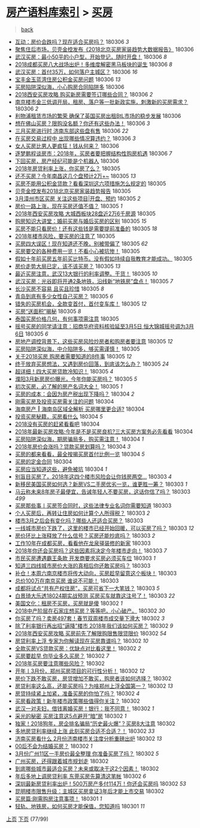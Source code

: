 [房产语料库索引](../../README.md)  > [买房](买房.md)
====
> [back](../README.md)

- [互动：房价会跌吗？现在适合买房吗？](http://jkwz.applinzi.com/ittc/7077339486436721671.html#%E4%BA%92%E5%8A%A8%EF%BC%9A%E6%88%BF%E4%BB%B7%E4%BC%9A%E8%B7%8C%E5%90%97%EF%BC%9F%E7%8E%B0%E5%9C%A8%E9%80%82%E5%90%88%E4%B9%B0%E6%88%BF%E5%90%97%EF%BC%9F) 180306 *3* 
- [聚焦住后市场，贝壳金控发布《2018北京买房家装趋势大数据报告》](http://jkwz.applinzi.com/ittc/7077337062489719818.html#%E8%81%9A%E7%84%A6%E4%BD%8F%E5%90%8E%E5%B8%82%E5%9C%BA%EF%BC%8C%E8%B4%9D%E5%A3%B3%E9%87%91%E6%8E%A7%E5%8F%91%E5%B8%83%E3%80%8A2018%E5%8C%97%E4%BA%AC%E4%B9%B0%E6%88%BF%E5%AE%B6%E8%A3%85%E8%B6%8B%E5%8A%BF%E5%A4%A7%E6%95%B0%E6%8D%AE%E6%8A%A5%E5%91%8A%E3%80%8B) 180306  
- [武汉买房：最小50平的小户型，开始登记，随时开盘！](http://jkwz.applinzi.com/ittc/7077317924274832391.html#%E6%AD%A6%E6%B1%89%E4%B9%B0%E6%88%BF%EF%BC%9A%E6%9C%80%E5%B0%8F50%E5%B9%B3%E7%9A%84%E5%B0%8F%E6%88%B7%E5%9E%8B%EF%BC%8C%E5%BC%80%E5%A7%8B%E7%99%BB%E8%AE%B0%EF%BC%8C%E9%9A%8F%E6%97%B6%E5%BC%80%E7%9B%98%EF%BC%81) 180306 *8* 
- [2018成都买房八大战场出炉！多维度解密黑马板块的诞生](http://jkwz.applinzi.com/ittc/7077309952106693642.html#2018%E6%88%90%E9%83%BD%E4%B9%B0%E6%88%BF%E5%85%AB%E5%A4%A7%E6%88%98%E5%9C%BA%E5%87%BA%E7%82%89%EF%BC%81%E5%A4%9A%E7%BB%B4%E5%BA%A6%E8%A7%A3%E5%AF%86%E9%BB%91%E9%A9%AC%E6%9D%BF%E5%9D%97%E7%9A%84%E8%AF%9E%E7%94%9F) 180306 *8* 
- [武汉买房：首付35万，如何落户主城区？](http://jkwz.applinzi.com/ittc/7077308957368779782.html#%E6%AD%A6%E6%B1%89%E4%B9%B0%E6%88%BF%EF%BC%9A%E9%A6%96%E4%BB%9835%E4%B8%87%EF%BC%8C%E5%A6%82%E4%BD%95%E8%90%BD%E6%88%B7%E4%B8%BB%E5%9F%8E%E5%8C%BA%EF%BC%9F) 180306 *16* 
- [宝丰金玉蓝湾住房公积金买房问题](http://jkwz.applinzi.com/ittc/7077307987675055111.html#%E5%AE%9D%E4%B8%B0%E9%87%91%E7%8E%89%E8%93%9D%E6%B9%BE%E4%BD%8F%E6%88%BF%E5%85%AC%E7%A7%AF%E9%87%91%E4%B9%B0%E6%88%BF%E9%97%AE%E9%A2%98) 180306 *13* 
- [买房陷阱深似海，小心购房合同陷阱多](http://jkwz.applinzi.com/ittc/7077303698416206864.html#%E4%B9%B0%E6%88%BF%E9%99%B7%E9%98%B1%E6%B7%B1%E4%BC%BC%E6%B5%B7%EF%BC%8C%E5%B0%8F%E5%BF%83%E8%B4%AD%E6%88%BF%E5%90%88%E5%90%8C%E9%99%B7%E9%98%B1%E5%A4%9A) 180306  
- [2018西安买房攻略 购买新房需要签订哪些合同？](http://jkwz.applinzi.com/ittc/7077298386590237707.html#2018%E8%A5%BF%E5%AE%89%E4%B9%B0%E6%88%BF%E6%94%BB%E7%95%A5+%E8%B4%AD%E4%B9%B0%E6%96%B0%E6%88%BF%E9%9C%80%E8%A6%81%E7%AD%BE%E8%AE%A2%E5%93%AA%E4%BA%9B%E5%90%88%E5%90%8C%EF%BC%9F) 180306 *2* 
- [南京楼市金三低调开局，租房、落户等一批新政实施，刺激新的买房需求？](http://jkwz.applinzi.com/ittc/7077297066722460678.html#%E5%8D%97%E4%BA%AC%E6%A5%BC%E5%B8%82%E9%87%91%E4%B8%89%E4%BD%8E%E8%B0%83%E5%BC%80%E5%B1%80%EF%BC%8C%E7%A7%9F%E6%88%BF%E3%80%81%E8%90%BD%E6%88%B7%E7%AD%89%E4%B8%80%E6%89%B9%E6%96%B0%E6%94%BF%E5%AE%9E%E6%96%BD%EF%BC%8C%E5%88%BA%E6%BF%80%E6%96%B0%E7%9A%84%E4%B9%B0%E6%88%BF%E9%9C%80%E6%B1%82%EF%BC%9F) 180306 *2* 
- [利物浦租赁市场的繁荣 确保了英国买房出租BtL市场的稳步发展](http://jkwz.applinzi.com/ittc/7077018433705477136.html#%E5%88%A9%E7%89%A9%E6%B5%A6%E7%A7%9F%E8%B5%81%E5%B8%82%E5%9C%BA%E7%9A%84%E7%B9%81%E8%8D%A3+%E7%A1%AE%E4%BF%9D%E4%BA%86%E8%8B%B1%E5%9B%BD%E4%B9%B0%E6%88%BF%E5%87%BA%E7%A7%9FBtL%E5%B8%82%E5%9C%BA%E7%9A%84%E7%A8%B3%E6%AD%A5%E5%8F%91%E5%B1%95) 180306  
- [想在佛山买房？限购没名额？你还有这些办法！](http://jkwz.applinzi.com/ittc/7077292675042903056.html#%E6%83%B3%E5%9C%A8%E4%BD%9B%E5%B1%B1%E4%B9%B0%E6%88%BF%EF%BC%9F%E9%99%90%E8%B4%AD%E6%B2%A1%E5%90%8D%E9%A2%9D%EF%BC%9F%E4%BD%A0%E8%BF%98%E6%9C%89%E8%BF%99%E4%BA%9B%E5%8A%9E%E6%B3%95%EF%BC%81) 180306 *3* 
- [三月买房进行时 济南东部这些盘有售](http://jkwz.applinzi.com/ittc/7077291738085721099.html#%E4%B8%89%E6%9C%88%E4%B9%B0%E6%88%BF%E8%BF%9B%E8%A1%8C%E6%97%B6+%E6%B5%8E%E5%8D%97%E4%B8%9C%E9%83%A8%E8%BF%99%E4%BA%9B%E7%9B%98%E6%9C%89%E5%94%AE) 180306 *22* 
- [在买房交易过程中 出现哪些情况算违约？](http://jkwz.applinzi.com/ittc/7077284855111222282.html#%E5%9C%A8%E4%B9%B0%E6%88%BF%E4%BA%A4%E6%98%93%E8%BF%87%E7%A8%8B%E4%B8%AD+%E5%87%BA%E7%8E%B0%E5%93%AA%E4%BA%9B%E6%83%85%E5%86%B5%E7%AE%97%E8%BF%9D%E7%BA%A6%EF%BC%9F) 180306 *3* 
- [女人买房比男人更疯狂！钱从何来？](http://jkwz.applinzi.com/ittc/7077085563540997136.html#%E5%A5%B3%E4%BA%BA%E4%B9%B0%E6%88%BF%E6%AF%94%E7%94%B7%E4%BA%BA%E6%9B%B4%E7%96%AF%E7%8B%82%EF%BC%81%E9%92%B1%E4%BB%8E%E4%BD%95%E6%9D%A5%EF%BC%9F) 180306  
- [逐梦鹏程谈房市：2018年，买房者要把握结构性购房机遇](http://jkwz.applinzi.com/ittc/7077117857001636875.html#%E9%80%90%E6%A2%A6%E9%B9%8F%E7%A8%8B%E8%B0%88%E6%88%BF%E5%B8%82%EF%BC%9A2018%E5%B9%B4%EF%BC%8C%E4%B9%B0%E6%88%BF%E8%80%85%E8%A6%81%E6%8A%8A%E6%8F%A1%E7%BB%93%E6%9E%84%E6%80%A7%E8%B4%AD%E6%88%BF%E6%9C%BA%E9%81%87) 180306 *7* 
- [下回买房，房产经纪可能是个机器人](http://jkwz.applinzi.com/ittc/7077115624184874001.html#%E4%B8%8B%E5%9B%9E%E4%B9%B0%E6%88%BF%EF%BC%8C%E6%88%BF%E4%BA%A7%E7%BB%8F%E7%BA%AA%E5%8F%AF%E8%83%BD%E6%98%AF%E4%B8%AA%E6%9C%BA%E5%99%A8%E4%BA%BA) 180306  
- [2018年房贷利率上涨，你买房了么？](http://jkwz.applinzi.com/ittc/7077126211920987142.html#2018%E5%B9%B4%E6%88%BF%E8%B4%B7%E5%88%A9%E7%8E%87%E4%B8%8A%E6%B6%A8%EF%BC%8C%E4%BD%A0%E4%B9%B0%E6%88%BF%E4%BA%86%E4%B9%88%EF%BC%9F) 180305  
- [还不买房？今年南昌这几个盘预计2万+~](http://jkwz.applinzi.com/ittc/7077097914596066314.html#%E8%BF%98%E4%B8%8D%E4%B9%B0%E6%88%BF%EF%BC%9F%E4%BB%8A%E5%B9%B4%E5%8D%97%E6%98%8C%E8%BF%99%E5%87%A0%E4%B8%AA%E7%9B%98%E9%A2%84%E8%AE%A12%E4%B8%87%2B%7E) 180305 *13* 
- [买房不能用公积金贷款？看看深圳这六项措施怎么规定的](http://jkwz.applinzi.com/ittc/7077095807142855687.html#%E4%B9%B0%E6%88%BF%E4%B8%8D%E8%83%BD%E7%94%A8%E5%85%AC%E7%A7%AF%E9%87%91%E8%B4%B7%E6%AC%BE%EF%BC%9F%E7%9C%8B%E7%9C%8B%E6%B7%B1%E5%9C%B3%E8%BF%99%E5%85%AD%E9%A1%B9%E6%8E%AA%E6%96%BD%E6%80%8E%E4%B9%88%E8%A7%84%E5%AE%9A%E7%9A%84) 180305  
- [贝壳金控发布2018北京买房家装趋势报告](http://jkwz.applinzi.com/ittc/7077084030581605386.html#%E8%B4%9D%E5%A3%B3%E9%87%91%E6%8E%A7%E5%8F%91%E5%B8%832018%E5%8C%97%E4%BA%AC%E4%B9%B0%E6%88%BF%E5%AE%B6%E8%A3%85%E8%B6%8B%E5%8A%BF%E6%8A%A5%E5%91%8A) 180305  
- [3月漳州市区买房 关注这些项目|开盘、预约](http://jkwz.applinzi.com/ittc/7077063513862571025.html#3%E6%9C%88%E6%BC%B3%E5%B7%9E%E5%B8%82%E5%8C%BA%E4%B9%B0%E6%88%BF+%E5%85%B3%E6%B3%A8%E8%BF%99%E4%BA%9B%E9%A1%B9%E7%9B%AE%7C%E5%BC%80%E7%9B%98%E3%80%81%E9%A2%84%E7%BA%A6) 180305 *2* 
- [房价一路上涨，现在买房还值不值？](http://jkwz.applinzi.com/ittc/7077047505017897990.html#%E6%88%BF%E4%BB%B7%E4%B8%80%E8%B7%AF%E4%B8%8A%E6%B6%A8%EF%BC%8C%E7%8E%B0%E5%9C%A8%E4%B9%B0%E6%88%BF%E8%BF%98%E5%80%BC%E4%B8%8D%E5%80%BC%EF%BC%9F) 180305 *1* 
- [2018年西安买房攻略 大城西板块28盘近2万6千房源](http://jkwz.applinzi.com/ittc/7077046807316399114.html#2018%E5%B9%B4%E8%A5%BF%E5%AE%89%E4%B9%B0%E6%88%BF%E6%94%BB%E7%95%A5+%E5%A4%A7%E5%9F%8E%E8%A5%BF%E6%9D%BF%E5%9D%9728%E7%9B%98%E8%BF%912%E4%B8%876%E5%8D%83%E6%88%BF%E6%BA%90) 180305  
- [购房知识大讲堂：婚前买房与婚后买房的区别](http://jkwz.applinzi.com/ittc/7077037378672002055.html#%E8%B4%AD%E6%88%BF%E7%9F%A5%E8%AF%86%E5%A4%A7%E8%AE%B2%E5%A0%82%EF%BC%9A%E5%A9%9A%E5%89%8D%E4%B9%B0%E6%88%BF%E4%B8%8E%E5%A9%9A%E5%90%8E%E4%B9%B0%E6%88%BF%E7%9A%84%E5%8C%BA%E5%88%AB) 180305 *15* 
- [买房不能只看房价！还有这些钱是需要提前准备的](http://jkwz.applinzi.com/ittc/7077035705224397840.html#%E4%B9%B0%E6%88%BF%E4%B8%8D%E8%83%BD%E5%8F%AA%E7%9C%8B%E6%88%BF%E4%BB%B7%EF%BC%81%E8%BF%98%E6%9C%89%E8%BF%99%E4%BA%9B%E9%92%B1%E6%98%AF%E9%9C%80%E8%A6%81%E6%8F%90%E5%89%8D%E5%87%86%E5%A4%87%E7%9A%84) 180305 *18* 
- [2018年楼市风险，要买房的注意了](http://jkwz.applinzi.com/ittc/7075538275307881482.html#2018%E5%B9%B4%E6%A5%BC%E5%B8%82%E9%A3%8E%E9%99%A9%EF%BC%8C%E8%A6%81%E4%B9%B0%E6%88%BF%E7%9A%84%E6%B3%A8%E6%84%8F%E4%BA%86) 180305  
- [买房四大误区！现在知道还不晚，别被带偏了](http://jkwz.applinzi.com/ittc/7077031753799959569.html#%E4%B9%B0%E6%88%BF%E5%9B%9B%E5%A4%A7%E8%AF%AF%E5%8C%BA%EF%BC%81%E7%8E%B0%E5%9C%A8%E7%9F%A5%E9%81%93%E8%BF%98%E4%B8%8D%E6%99%9A%EF%BC%8C%E5%88%AB%E8%A2%AB%E5%B8%A6%E5%81%8F%E4%BA%86) 180305 *62* 
- [买房要交的各种费用一览！不看小心被坑惨！](http://jkwz.applinzi.com/ittc/7077031747030352913.html#%E4%B9%B0%E6%88%BF%E8%A6%81%E4%BA%A4%E7%9A%84%E5%90%84%E7%A7%8D%E8%B4%B9%E7%94%A8%E4%B8%80%E8%A7%88%EF%BC%81%E4%B8%8D%E7%9C%8B%E5%B0%8F%E5%BF%83%E8%A2%AB%E5%9D%91%E6%83%A8%EF%BC%81) 180305  
- [假如十年前买房五年前买比特币。没有假如持续自我教育才能成功。](http://jkwz.applinzi.com/ittc/7077027530400072720.html#%E5%81%87%E5%A6%82%E5%8D%81%E5%B9%B4%E5%89%8D%E4%B9%B0%E6%88%BF%E4%BA%94%E5%B9%B4%E5%89%8D%E4%B9%B0%E6%AF%94%E7%89%B9%E5%B8%81%E3%80%82%E6%B2%A1%E6%9C%89%E5%81%87%E5%A6%82%E6%8C%81%E7%BB%AD%E8%87%AA%E6%88%91%E6%95%99%E8%82%B2%E6%89%8D%E8%83%BD%E6%88%90%E5%8A%9F%E3%80%82) 180305  
- [房价走势大局已定，该不该买房？](http://jkwz.applinzi.com/ittc/7077020455452279819.html#%E6%88%BF%E4%BB%B7%E8%B5%B0%E5%8A%BF%E5%A4%A7%E5%B1%80%E5%B7%B2%E5%AE%9A%EF%BC%8C%E8%AF%A5%E4%B8%8D%E8%AF%A5%E4%B9%B0%E6%88%BF%EF%BC%9F) 180305 *13* 
- [最近买房注意，武汉13大银行的利率调整。干货！](http://jkwz.applinzi.com/ittc/7077019098251002897.html#%E6%9C%80%E8%BF%91%E4%B9%B0%E6%88%BF%E6%B3%A8%E6%84%8F%EF%BC%8C%E6%AD%A6%E6%B1%8913%E5%A4%A7%E9%93%B6%E8%A1%8C%E7%9A%84%E5%88%A9%E7%8E%87%E8%B0%83%E6%95%B4%E3%80%82%E5%B9%B2%E8%B4%A7%EF%BC%81) 180305 *10* 
- [武汉买房：光谷即将开通2条地铁，沿线新“地铁房”盘点！](http://jkwz.applinzi.com/ittc/7077013128506508304.html#%E6%AD%A6%E6%B1%89%E4%B9%B0%E6%88%BF%EF%BC%9A%E5%85%89%E8%B0%B7%E5%8D%B3%E5%B0%86%E5%BC%80%E9%80%9A2%E6%9D%A1%E5%9C%B0%E9%93%81%EF%BC%8C%E6%B2%BF%E7%BA%BF%E6%96%B0%E2%80%9C%E5%9C%B0%E9%93%81%E6%88%BF%E2%80%9D%E7%9B%98%E7%82%B9%EF%BC%81) 180305 *7* 
- [长沙买房不容易 且买且珍惜](http://jkwz.applinzi.com/ittc/7077010333359408135.html#%E9%95%BF%E6%B2%99%E4%B9%B0%E6%88%BF%E4%B8%8D%E5%AE%B9%E6%98%93+%E4%B8%94%E4%B9%B0%E4%B8%94%E7%8F%8D%E6%83%9C) 180305 *8* 
- [青岛到底有多少女性自己买房？](http://jkwz.applinzi.com/ittc/7077003617355957265.html#%E9%9D%92%E5%B2%9B%E5%88%B0%E5%BA%95%E6%9C%89%E5%A4%9A%E5%B0%91%E5%A5%B3%E6%80%A7%E8%87%AA%E5%B7%B1%E4%B9%B0%E6%88%BF%EF%BC%9F) 180305 *6* 
- [错失的买房机会，全款变首付，首付变车库！](http://jkwz.applinzi.com/ittc/7076774839711171595.html#%E9%94%99%E5%A4%B1%E7%9A%84%E4%B9%B0%E6%88%BF%E6%9C%BA%E4%BC%9A%EF%BC%8C%E5%85%A8%E6%AC%BE%E5%8F%98%E9%A6%96%E4%BB%98%EF%BC%8C%E9%A6%96%E4%BB%98%E5%8F%98%E8%BD%A6%E5%BA%93%EF%BC%81) 180305 *12* 
- [买房“送面积”揭秘](http://jkwz.applinzi.com/ittc/7076967173455348746.html#%E4%B9%B0%E6%88%BF%E2%80%9C%E9%80%81%E9%9D%A2%E7%A7%AF%E2%80%9D%E6%8F%AD%E7%A7%98) 180305 *8* 
- [泰国买房价格几何，有何事项需注意](http://jkwz.applinzi.com/ittc/7076958466684224529.html#%E6%B3%B0%E5%9B%BD%E4%B9%B0%E6%88%BF%E4%BB%B7%E6%A0%BC%E5%87%A0%E4%BD%95%EF%BC%8C%E6%9C%89%E4%BD%95%E4%BA%8B%E9%A1%B9%E9%9C%80%E6%B3%A8%E6%84%8F) 180305  
- [摇号买房的同学请注意：招商华府资料核验延至3月5日 恒大锦城摇号调为3月6日](http://jkwz.applinzi.com/ittc/7076954626555642886.html#%E6%91%87%E5%8F%B7%E4%B9%B0%E6%88%BF%E7%9A%84%E5%90%8C%E5%AD%A6%E8%AF%B7%E6%B3%A8%E6%84%8F%EF%BC%9A%E6%8B%9B%E5%95%86%E5%8D%8E%E5%BA%9C%E8%B5%84%E6%96%99%E6%A0%B8%E9%AA%8C%E5%BB%B6%E8%87%B33%E6%9C%885%E6%97%A5+%E6%81%92%E5%A4%A7%E9%94%A6%E5%9F%8E%E6%91%87%E5%8F%B7%E8%B0%83%E4%B8%BA3%E6%9C%886%E6%97%A5) 180305 *6* 
- [房地产调控背景下，这些买房风险炒房者和购房者要注意](http://jkwz.applinzi.com/ittc/7076921696965886987.html#%E6%88%BF%E5%9C%B0%E4%BA%A7%E8%B0%83%E6%8E%A7%E8%83%8C%E6%99%AF%E4%B8%8B%EF%BC%8C%E8%BF%99%E4%BA%9B%E4%B9%B0%E6%88%BF%E9%A3%8E%E9%99%A9%E7%82%92%E6%88%BF%E8%80%85%E5%92%8C%E8%B4%AD%E6%88%BF%E8%80%85%E8%A6%81%E6%B3%A8%E6%84%8F) 180305 *12* 
- [买房陷阱深似海，中介陷阱多，够买需谨慎！](http://jkwz.applinzi.com/ittc/7076942471202604038.html#%E4%B9%B0%E6%88%BF%E9%99%B7%E9%98%B1%E6%B7%B1%E4%BC%BC%E6%B5%B7%EF%BC%8C%E4%B8%AD%E4%BB%8B%E9%99%B7%E9%98%B1%E5%A4%9A%EF%BC%8C%E5%A4%9F%E4%B9%B0%E9%9C%80%E8%B0%A8%E6%85%8E%EF%BC%81) 180305  
- [关于2018买房 购房者需要知道的8件事](http://jkwz.applinzi.com/ittc/7076938968228955143.html#%E5%85%B3%E4%BA%8E2018%E4%B9%B0%E6%88%BF+%E8%B4%AD%E6%88%BF%E8%80%85%E9%9C%80%E8%A6%81%E7%9F%A5%E9%81%93%E7%9A%848%E4%BB%B6%E4%BA%8B) 180305 *12* 
- [终于放弃买房想法，又遇到房价回落，到底该怎么办？](http://jkwz.applinzi.com/ittc/7076938879615894535.html#%E7%BB%88%E4%BA%8E%E6%94%BE%E5%BC%83%E4%B9%B0%E6%88%BF%E6%83%B3%E6%B3%95%EF%BC%8C%E5%8F%88%E9%81%87%E5%88%B0%E6%88%BF%E4%BB%B7%E5%9B%9E%E8%90%BD%EF%BC%8C%E5%88%B0%E5%BA%95%E8%AF%A5%E6%80%8E%E4%B9%88%E5%8A%9E%EF%BC%9F) 180305 *24* 
- [超详细！四大买房贷款冷知识！](http://jkwz.applinzi.com/ittc/7076922262177711110.html#%E8%B6%85%E8%AF%A6%E7%BB%86%EF%BC%81%E5%9B%9B%E5%A4%A7%E4%B9%B0%E6%88%BF%E8%B4%B7%E6%AC%BE%E5%86%B7%E7%9F%A5%E8%AF%86%EF%BC%81) 180305 *4* 
- [濮阳3月新房房价曝光，今年你能买房吗？  ​](http://jkwz.applinzi.com/ittc/7076252628373996554.html#%E6%BF%AE%E9%98%B33%E6%9C%88%E6%96%B0%E6%88%BF%E6%88%BF%E4%BB%B7%E6%9B%9D%E5%85%89%EF%BC%8C%E4%BB%8A%E5%B9%B4%E4%BD%A0%E8%83%BD%E4%B9%B0%E6%88%BF%E5%90%97%EF%BC%9F++%E2%80%8B) 180305 *5* 
- [初次买房，必了解的房产名词大全！](http://jkwz.applinzi.com/ittc/7075119431330300939.html#%E5%88%9D%E6%AC%A1%E4%B9%B0%E6%88%BF%EF%BC%8C%E5%BF%85%E4%BA%86%E8%A7%A3%E7%9A%84%E6%88%BF%E4%BA%A7%E5%90%8D%E8%AF%8D%E5%A4%A7%E5%85%A8%EF%BC%81) 180305 *1* 
- [买房的成本：会因为房产税出现下降吗？](http://jkwz.applinzi.com/ittc/7076675190551741456.html#%E4%B9%B0%E6%88%BF%E7%9A%84%E6%88%90%E6%9C%AC%EF%BC%9A%E4%BC%9A%E5%9B%A0%E4%B8%BA%E6%88%BF%E4%BA%A7%E7%A8%8E%E5%87%BA%E7%8E%B0%E4%B8%8B%E9%99%8D%E5%90%97%EF%BC%9F) 180304 *2* 
- [刚需买房及投资买房需关注的问题](http://jkwz.applinzi.com/ittc/7076715764919043089.html#%E5%88%9A%E9%9C%80%E4%B9%B0%E6%88%BF%E5%8F%8A%E6%8A%95%E8%B5%84%E4%B9%B0%E6%88%BF%E9%9C%80%E5%85%B3%E6%B3%A8%E7%9A%84%E9%97%AE%E9%A2%98) 180304  
- [海南房产 ‖ 海南岛区域全解析 买房哪里更合适?](http://jkwz.applinzi.com/ittc/7076639273480881169.html#%E6%B5%B7%E5%8D%97%E6%88%BF%E4%BA%A7+%E2%80%96+%E6%B5%B7%E5%8D%97%E5%B2%9B%E5%8C%BA%E5%9F%9F%E5%85%A8%E8%A7%A3%E6%9E%90+%E4%B9%B0%E6%88%BF%E5%93%AA%E9%87%8C%E6%9B%B4%E5%90%88%E9%80%82%3F) 180304  
- [投资买房秘籍，买房看什么](http://jkwz.applinzi.com/ittc/7076628787297256459.html#%E6%8A%95%E8%B5%84%E4%B9%B0%E6%88%BF%E7%A7%98%E7%B1%8D%EF%BC%8C%E4%B9%B0%E6%88%BF%E7%9C%8B%E4%BB%80%E4%B9%88) 180304 *5* 
- [2018没有买房的赶紧看看吧](http://jkwz.applinzi.com/ittc/7076607624949007376.html#2018%E6%B2%A1%E6%9C%89%E4%B9%B0%E6%88%BF%E7%9A%84%E8%B5%B6%E7%B4%A7%E7%9C%8B%E7%9C%8B%E5%90%A7) 180304  
- [2018年最新买房攻略:今年是不是买房良机?三大买房方案务必先看看](http://jkwz.applinzi.com/ittc/7076537161505833990.html#2018%E5%B9%B4%E6%9C%80%E6%96%B0%E4%B9%B0%E6%88%BF%E6%94%BB%E7%95%A5%3A%E4%BB%8A%E5%B9%B4%E6%98%AF%E4%B8%8D%E6%98%AF%E4%B9%B0%E6%88%BF%E8%89%AF%E6%9C%BA%3F%E4%B8%89%E5%A4%A7%E4%B9%B0%E6%88%BF%E6%96%B9%E6%A1%88%E5%8A%A1%E5%BF%85%E5%85%88%E7%9C%8B%E7%9C%8B) 180304  
- [买房陷阱深似海，期房骗局多，购买需注意！](http://jkwz.applinzi.com/ittc/7076562168491541514.html#%E4%B9%B0%E6%88%BF%E9%99%B7%E9%98%B1%E6%B7%B1%E4%BC%BC%E6%B5%B7%EF%BC%8C%E6%9C%9F%E6%88%BF%E9%AA%97%E5%B1%80%E5%A4%9A%EF%BC%8C%E8%B4%AD%E4%B9%B0%E9%9C%80%E6%B3%A8%E6%84%8F%EF%BC%81) 180304 *1* 
- [2018年房价会涨吗？贷款买房划算吗？](http://jkwz.applinzi.com/ittc/7076368408855970827.html#2018%E5%B9%B4%E6%88%BF%E4%BB%B7%E4%BC%9A%E6%B6%A8%E5%90%97%EF%BC%9F%E8%B4%B7%E6%AC%BE%E4%B9%B0%E6%88%BF%E5%88%92%E7%AE%97%E5%90%97%EF%BC%9F) 180304 *3* 
- [买房的都来看看，最全按揭买房首付比例一览](http://jkwz.applinzi.com/ittc/7076524214431777802.html#%E4%B9%B0%E6%88%BF%E7%9A%84%E9%83%BD%E6%9D%A5%E7%9C%8B%E7%9C%8B%EF%BC%8C%E6%9C%80%E5%85%A8%E6%8C%89%E6%8F%AD%E4%B9%B0%E6%88%BF%E9%A6%96%E4%BB%98%E6%AF%94%E4%BE%8B%E4%B8%80%E8%A7%88) 180304 *5* 
- [买房的定金合同](http://jkwz.applinzi.com/ittc/7076370259567445002.html#%E4%B9%B0%E6%88%BF%E7%9A%84%E5%AE%9A%E9%87%91%E5%90%88%E5%90%8C) 180304  
- [买房应当知道这些，避免被坑](http://jkwz.applinzi.com/ittc/7075503979763336208.html#%E4%B9%B0%E6%88%BF%E5%BA%94%E5%BD%93%E7%9F%A5%E9%81%93%E8%BF%99%E4%BA%9B%EF%BC%8C%E9%81%BF%E5%85%8D%E8%A2%AB%E5%9D%91) 180304 *1* 
- [别盲目买房了，2018年这四个楼市风险会让你钱房两空…](http://jkwz.applinzi.com/ittc/7076368335174632465.html#%E5%88%AB%E7%9B%B2%E7%9B%AE%E4%B9%B0%E6%88%BF%E4%BA%86%EF%BC%8C2018%E5%B9%B4%E8%BF%99%E5%9B%9B%E4%B8%AA%E6%A5%BC%E5%B8%82%E9%A3%8E%E9%99%A9%E4%BC%9A%E8%AE%A9%E4%BD%A0%E9%92%B1%E6%88%BF%E4%B8%A4%E7%A9%BA%E2%80%A6) 180303 *4* 
- [新移民美国买房如何选？新房VS二手房优劣一览，谁更胜一筹？](http://jkwz.applinzi.com/ittc/7076359184365126667.html#%E6%96%B0%E7%A7%BB%E6%B0%91%E7%BE%8E%E5%9B%BD%E4%B9%B0%E6%88%BF%E5%A6%82%E4%BD%95%E9%80%89%EF%BC%9F%E6%96%B0%E6%88%BFVS%E4%BA%8C%E6%89%8B%E6%88%BF%E4%BC%98%E5%8A%A3%E4%B8%80%E8%A7%88%EF%BC%8C%E8%B0%81%E6%9B%B4%E8%83%9C%E4%B8%80%E7%AD%B9%EF%BC%9F) 180303 *1* 
- [马云称未来8年房子最便宜，告诫年轻人不要买房，这话你信了吗？](http://jkwz.applinzi.com/ittc/7076312868087923722.html#%E9%A9%AC%E4%BA%91%E7%A7%B0%E6%9C%AA%E6%9D%A58%E5%B9%B4%E6%88%BF%E5%AD%90%E6%9C%80%E4%BE%BF%E5%AE%9C%EF%BC%8C%E5%91%8A%E8%AF%AB%E5%B9%B4%E8%BD%BB%E4%BA%BA%E4%B8%8D%E8%A6%81%E4%B9%B0%E6%88%BF%EF%BC%8C%E8%BF%99%E8%AF%9D%E4%BD%A0%E4%BF%A1%E4%BA%86%E5%90%97%EF%BC%9F) 180303 *499* 
- [买房那些事丨买房签合同时，这些法律专业名词你需要知道](http://jkwz.applinzi.com/ittc/7076260709241717770.html#%E4%B9%B0%E6%88%BF%E9%82%A3%E4%BA%9B%E4%BA%8B%E4%B8%A8%E4%B9%B0%E6%88%BF%E7%AD%BE%E5%90%88%E5%90%8C%E6%97%B6%EF%BC%8C%E8%BF%99%E4%BA%9B%E6%B3%95%E5%BE%8B%E4%B8%93%E4%B8%9A%E5%90%8D%E8%AF%8D%E4%BD%A0%E9%9C%80%E8%A6%81%E7%9F%A5%E9%81%93) 180303  
- [个人买房后，再转让住房如何计算个人所得税？](http://jkwz.applinzi.com/ittc/7076236183976018960.html#%E4%B8%AA%E4%BA%BA%E4%B9%B0%E6%88%BF%E5%90%8E%EF%BC%8C%E5%86%8D%E8%BD%AC%E8%AE%A9%E4%BD%8F%E6%88%BF%E5%A6%82%E4%BD%95%E8%AE%A1%E7%AE%97%E4%B8%AA%E4%BA%BA%E6%89%80%E5%BE%97%E7%A8%8E%EF%BC%9F) 180303 *2* 
- [楼市3月之后会有变化吗？哪些人还适合买房？](http://jkwz.applinzi.com/ittc/7075902809717605382.html#%E6%A5%BC%E5%B8%823%E6%9C%88%E4%B9%8B%E5%90%8E%E4%BC%9A%E6%9C%89%E5%8F%98%E5%8C%96%E5%90%97%EF%BC%9F%E5%93%AA%E4%BA%9B%E4%BA%BA%E8%BF%98%E9%80%82%E5%90%88%E4%B9%B0%E6%88%BF%EF%BC%9F) 180303  
- [一线城市房价下跌了，这里的楼市已经开始回暖，可以买房了吗？](http://jkwz.applinzi.com/ittc/7076207586187936774.html#%E4%B8%80%E7%BA%BF%E5%9F%8E%E5%B8%82%E6%88%BF%E4%BB%B7%E4%B8%8B%E8%B7%8C%E4%BA%86%EF%BC%8C%E8%BF%99%E9%87%8C%E7%9A%84%E6%A5%BC%E5%B8%82%E5%B7%B2%E7%BB%8F%E5%BC%80%E5%A7%8B%E5%9B%9E%E6%9A%96%EF%BC%8C%E5%8F%AF%E4%BB%A5%E4%B9%B0%E6%88%BF%E4%BA%86%E5%90%97%EF%BC%9F) 180303 *12* 
- [房价环比上涨释放了什么信号？买房还能抄底吗？](http://jkwz.applinzi.com/ittc/7076207586276017163.html#%E6%88%BF%E4%BB%B7%E7%8E%AF%E6%AF%94%E4%B8%8A%E6%B6%A8%E9%87%8A%E6%94%BE%E4%BA%86%E4%BB%80%E4%B9%88%E4%BF%A1%E5%8F%B7%EF%BC%9F%E4%B9%B0%E6%88%BF%E8%BF%98%E8%83%BD%E6%8A%84%E5%BA%95%E5%90%97%EF%BC%9F) 180303 *2* 
- [工作10年在成都买房，看看他在龙泉驿装修的新家](http://jkwz.applinzi.com/ittc/7076217469255812106.html#%E5%B7%A5%E4%BD%9C10%E5%B9%B4%E5%9C%A8%E6%88%90%E9%83%BD%E4%B9%B0%E6%88%BF%EF%BC%8C%E7%9C%8B%E7%9C%8B%E4%BB%96%E5%9C%A8%E9%BE%99%E6%B3%89%E9%A9%BF%E8%A3%85%E4%BF%AE%E7%9A%84%E6%96%B0%E5%AE%B6) 180303  
- [2018年你还会买房吗？这些因素将决定今年楼市走向！](http://jkwz.applinzi.com/ittc/7076200100944938001.html#2018%E5%B9%B4%E4%BD%A0%E8%BF%98%E4%BC%9A%E4%B9%B0%E6%88%BF%E5%90%97%EF%BC%9F%E8%BF%99%E4%BA%9B%E5%9B%A0%E7%B4%A0%E5%B0%86%E5%86%B3%E5%AE%9A%E4%BB%8A%E5%B9%B4%E6%A5%BC%E5%B8%82%E8%B5%B0%E5%90%91%EF%BC%81) 180303 *7* 
- [市民买房遭遇霸王条款 开发商要求买房必须买车位](http://jkwz.applinzi.com/ittc/7076155837351724043.html#%E5%B8%82%E6%B0%91%E4%B9%B0%E6%88%BF%E9%81%AD%E9%81%87%E9%9C%B8%E7%8E%8B%E6%9D%A1%E6%AC%BE+%E5%BC%80%E5%8F%91%E5%95%86%E8%A6%81%E6%B1%82%E4%B9%B0%E6%88%BF%E5%BF%85%E9%A1%BB%E4%B9%B0%E8%BD%A6%E4%BD%8D) 180303 *1* 
- [知道三四线城市房价大涨的真相后你还敢买房吗？](http://jkwz.applinzi.com/ittc/7075989624529093639.html#%E7%9F%A5%E9%81%93%E4%B8%89%E5%9B%9B%E7%BA%BF%E5%9F%8E%E5%B8%82%E6%88%BF%E4%BB%B7%E5%A4%A7%E6%B6%A8%E7%9A%84%E7%9C%9F%E7%9B%B8%E5%90%8E%E4%BD%A0%E8%BF%98%E6%95%A2%E4%B9%B0%E6%88%BF%E5%90%97%EF%BC%9F) 180303  
- [补仓！本周六南京楼市将传大动向，买房趁早留意这个板块！](http://jkwz.applinzi.com/ittc/7076065795451143185.html#%E8%A1%A5%E4%BB%93%EF%BC%81%E6%9C%AC%E5%91%A8%E5%85%AD%E5%8D%97%E4%BA%AC%E6%A5%BC%E5%B8%82%E5%B0%86%E4%BC%A0%E5%A4%A7%E5%8A%A8%E5%90%91%EF%BC%8C%E4%B9%B0%E6%88%BF%E8%B6%81%E6%97%A9%E7%95%99%E6%84%8F%E8%BF%99%E4%B8%AA%E6%9D%BF%E5%9D%97%EF%BC%81) 180303  
- [总价100万在南京买房 谁说不可能！](http://jkwz.applinzi.com/ittc/7076059083776197648.html#%E6%80%BB%E4%BB%B7100%E4%B8%87%E5%9C%A8%E5%8D%97%E4%BA%AC%E4%B9%B0%E6%88%BF+%E8%B0%81%E8%AF%B4%E4%B8%8D%E5%8F%AF%E8%83%BD%EF%BC%81) 180303  
- [成都将试点“共有产权住房”，买房可省下一大笔钱？](http://jkwz.applinzi.com/ittc/7076055726642693126.html#%E6%88%90%E9%83%BD%E5%B0%86%E8%AF%95%E7%82%B9%E2%80%9C%E5%85%B1%E6%9C%89%E4%BA%A7%E6%9D%83%E4%BD%8F%E6%88%BF%E2%80%9D%EF%BC%8C%E4%B9%B0%E6%88%BF%E5%8F%AF%E7%9C%81%E4%B8%8B%E4%B8%80%E5%A4%A7%E7%AC%94%E9%92%B1%EF%BC%9F) 180303 *5* 
- [白景琦大乐透18024期实战预测 买房买车就靠这注号了！](http://jkwz.applinzi.com/ittc/7075885856026264587.html#%E7%99%BD%E6%99%AF%E7%90%A6%E5%A4%A7%E4%B9%90%E9%80%8F18024%E6%9C%9F%E5%AE%9E%E6%88%98%E9%A2%84%E6%B5%8B+%E4%B9%B0%E6%88%BF%E4%B9%B0%E8%BD%A6%E5%B0%B1%E9%9D%A0%E8%BF%99%E6%B3%A8%E5%8F%B7%E4%BA%86%EF%BC%81) 180303 *22* 
- [美国文化：租房不买房，买房就是傻](http://jkwz.applinzi.com/ittc/7075981823366923274.html#%E7%BE%8E%E5%9B%BD%E6%96%87%E5%8C%96%EF%BC%9A%E7%A7%9F%E6%88%BF%E4%B8%8D%E4%B9%B0%E6%88%BF%EF%BC%8C%E4%B9%B0%E6%88%BF%E5%B0%B1%E6%98%AF%E5%82%BB) 180302 *1* 
- [2018中产阶层在石家庄想买房？等等吧，小心破产。](http://jkwz.applinzi.com/ittc/7075847961949242379.html#2018%E4%B8%AD%E4%BA%A7%E9%98%B6%E5%B1%82%E5%9C%A8%E7%9F%B3%E5%AE%B6%E5%BA%84%E6%83%B3%E4%B9%B0%E6%88%BF%EF%BC%9F%E7%AD%89%E7%AD%89%E5%90%A7%EF%BC%8C%E5%B0%8F%E5%BF%83%E7%A0%B4%E4%BA%A7%E3%80%82) 180302 *30* 
- [你买房了吗？卖房497套！春节双周楼市成交量下滑大](http://jkwz.applinzi.com/ittc/7075947951224783888.html#%E4%BD%A0%E4%B9%B0%E6%88%BF%E4%BA%86%E5%90%97%EF%BC%9F%E5%8D%96%E6%88%BF497%E5%A5%97%EF%BC%81%E6%98%A5%E8%8A%82%E5%8F%8C%E5%91%A8%E6%A5%BC%E5%B8%82%E6%88%90%E4%BA%A4%E9%87%8F%E4%B8%8B%E6%BB%91%E5%A4%A7) 180302 *3* 
- [除了利率银行再出招“逼降”楼市 2018年我们该如何买房？](http://jkwz.applinzi.com/ittc/7075932972761220113.html#%E9%99%A4%E4%BA%86%E5%88%A9%E7%8E%87%E9%93%B6%E8%A1%8C%E5%86%8D%E5%87%BA%E6%8B%9B%E2%80%9C%E9%80%BC%E9%99%8D%E2%80%9D%E6%A5%BC%E5%B8%82+2018%E5%B9%B4%E6%88%91%E4%BB%AC%E8%AF%A5%E5%A6%82%E4%BD%95%E4%B9%B0%E6%88%BF%EF%BC%9F) 180302 *9* 
- [2018年西安买房攻略 买房前先了解限购限售限贷限价](http://jkwz.applinzi.com/ittc/7075930267690992647.html#2018%E5%B9%B4%E8%A5%BF%E5%AE%89%E4%B9%B0%E6%88%BF%E6%94%BB%E7%95%A5+%E4%B9%B0%E6%88%BF%E5%89%8D%E5%85%88%E4%BA%86%E8%A7%A3%E9%99%90%E8%B4%AD%E9%99%90%E5%94%AE%E9%99%90%E8%B4%B7%E9%99%90%E4%BB%B7) 180302 *54* 
- [房贷利率上浮 专家为你解读现在买房靠谱吗？](http://jkwz.applinzi.com/ittc/7075924674632745994.html#%E6%88%BF%E8%B4%B7%E5%88%A9%E7%8E%87%E4%B8%8A%E6%B5%AE+%E4%B8%93%E5%AE%B6%E4%B8%BA%E4%BD%A0%E8%A7%A3%E8%AF%BB%E7%8E%B0%E5%9C%A8%E4%B9%B0%E6%88%BF%E9%9D%A0%E8%B0%B1%E5%90%97%EF%BC%9F) 180302 *10* 
- [全款买房VS贷款买房：优缺点对比看这里！](http://jkwz.applinzi.com/ittc/7075923797545059344.html#%E5%85%A8%E6%AC%BE%E4%B9%B0%E6%88%BFVS%E8%B4%B7%E6%AC%BE%E4%B9%B0%E6%88%BF%EF%BC%9A%E4%BC%98%E7%BC%BA%E7%82%B9%E5%AF%B9%E6%AF%94%E7%9C%8B%E8%BF%99%E9%87%8C%EF%BC%81) 180302 *2* 
- [买房要趁早 你毕业多久买房？](http://jkwz.applinzi.com/ittc/7075915563698488330.html#%E4%B9%B0%E6%88%BF%E8%A6%81%E8%B6%81%E6%97%A9+%E4%BD%A0%E6%AF%95%E4%B8%9A%E5%A4%9A%E4%B9%85%E4%B9%B0%E6%88%BF%EF%BC%9F) 180302 *7* 
- [2018年买房要注意哪些风险？](http://jkwz.applinzi.com/ittc/7075903963226702858.html#2018%E5%B9%B4%E4%B9%B0%E6%88%BF%E8%A6%81%E6%B3%A8%E6%84%8F%E5%93%AA%E4%BA%9B%E9%A3%8E%E9%99%A9%EF%BC%9F) 180302  
- [开年丨3月份，郑州买房项目的可行性分析！](http://jkwz.applinzi.com/ittc/7075886871291102219.html#%E5%BC%80%E5%B9%B4%E4%B8%A83%E6%9C%88%E4%BB%BD%EF%BC%8C%E9%83%91%E5%B7%9E%E4%B9%B0%E6%88%BF%E9%A1%B9%E7%9B%AE%E7%9A%84%E5%8F%AF%E8%A1%8C%E6%80%A7%E5%88%86%E6%9E%90%EF%BC%81) 180302 *12* 
- [房价下跌不敢买房，房贷增加不敢买，购房者该如何选择？](http://jkwz.applinzi.com/ittc/7075882930507613201.html#%E6%88%BF%E4%BB%B7%E4%B8%8B%E8%B7%8C%E4%B8%8D%E6%95%A2%E4%B9%B0%E6%88%BF%EF%BC%8C%E6%88%BF%E8%B4%B7%E5%A2%9E%E5%8A%A0%E4%B8%8D%E6%95%A2%E4%B9%B0%EF%BC%8C%E8%B4%AD%E6%88%BF%E8%80%85%E8%AF%A5%E5%A6%82%E4%BD%95%E9%80%89%E6%8B%A9%EF%BC%9F) 180302  
- [房贷利率这么高，还能买房吗？为啥郑州上浮全国第一？](http://jkwz.applinzi.com/ittc/7075876208225305617.html#%E6%88%BF%E8%B4%B7%E5%88%A9%E7%8E%87%E8%BF%99%E4%B9%88%E9%AB%98%EF%BC%8C%E8%BF%98%E8%83%BD%E4%B9%B0%E6%88%BF%E5%90%97%EF%BC%9F%E4%B8%BA%E5%95%A5%E9%83%91%E5%B7%9E%E4%B8%8A%E6%B5%AE%E5%85%A8%E5%9B%BD%E7%AC%AC%E4%B8%80%EF%BC%9F) 180302 *13* 
- [房贷持续紧上加紧，准备买房的你怕了吗？](http://jkwz.applinzi.com/ittc/7075867980347212807.html#%E6%88%BF%E8%B4%B7%E6%8C%81%E7%BB%AD%E7%B4%A7%E4%B8%8A%E5%8A%A0%E7%B4%A7%EF%BC%8C%E5%87%86%E5%A4%87%E4%B9%B0%E6%88%BF%E7%9A%84%E4%BD%A0%E6%80%95%E4%BA%86%E5%90%97%EF%BC%9F) 180302 *4* 
- [买房看政策！新年楼市政策哪些值得你关注？](http://jkwz.applinzi.com/ittc/7075843058346492934.html#%E4%B9%B0%E6%88%BF%E7%9C%8B%E6%94%BF%E7%AD%96%EF%BC%81%E6%96%B0%E5%B9%B4%E6%A5%BC%E5%B8%82%E6%94%BF%E7%AD%96%E5%93%AA%E4%BA%9B%E5%80%BC%E5%BE%97%E4%BD%A0%E5%85%B3%E6%B3%A8%EF%BC%9F) 180302  
- [武汉一对夫妇，借钱离婚买房！银行：我不同意！](http://jkwz.applinzi.com/ittc/7075841225913795590.html#%E6%AD%A6%E6%B1%89%E4%B8%80%E5%AF%B9%E5%A4%AB%E5%A6%87%EF%BC%8C%E5%80%9F%E9%92%B1%E7%A6%BB%E5%A9%9A%E4%B9%B0%E6%88%BF%EF%BC%81%E9%93%B6%E8%A1%8C%EF%BC%9A%E6%88%91%E4%B8%8D%E5%90%8C%E6%84%8F%EF%BC%81) 180302 *1* 
- [采光的秘密 买房注意这5点避开“暗”房](http://jkwz.applinzi.com/ittc/7075834165151138827.html#%E9%87%87%E5%85%89%E7%9A%84%E7%A7%98%E5%AF%86+%E4%B9%B0%E6%88%BF%E6%B3%A8%E6%84%8F%E8%BF%995%E7%82%B9%E9%81%BF%E5%BC%80%E2%80%9C%E6%9A%97%E2%80%9D%E6%88%BF) 180302 *1* 
- [独家！2018狗年，房企排名骗局“历史最火爆”？买房8大注意](http://jkwz.applinzi.com/ittc/7075832516315710475.html#%E7%8B%AC%E5%AE%B6%EF%BC%812018%E7%8B%97%E5%B9%B4%EF%BC%8C%E6%88%BF%E4%BC%81%E6%8E%92%E5%90%8D%E9%AA%97%E5%B1%80%E2%80%9C%E5%8E%86%E5%8F%B2%E6%9C%80%E7%81%AB%E7%88%86%E2%80%9D%EF%BC%9F%E4%B9%B0%E6%88%BF8%E5%A4%A7%E6%B3%A8%E6%84%8F) 180302  
- [多地房贷利率继续上涨 此刻买房合适不合适？！](http://jkwz.applinzi.com/ittc/7075829242934068241.html#%E5%A4%9A%E5%9C%B0%E6%88%BF%E8%B4%B7%E5%88%A9%E7%8E%87%E7%BB%A7%E7%BB%AD%E4%B8%8A%E6%B6%A8+%E6%AD%A4%E5%88%BB%E4%B9%B0%E6%88%BF%E5%90%88%E9%80%82%E4%B8%8D%E5%90%88%E9%80%82%EF%BC%9F%EF%BC%81) 180302 *33* 
- [济南买房看什么 2月份济南楼市关注度分析重磅出炉](http://jkwz.applinzi.com/ittc/7075826319051195408.html#%E6%B5%8E%E5%8D%97%E4%B9%B0%E6%88%BF%E7%9C%8B%E4%BB%80%E4%B9%88+2%E6%9C%88%E4%BB%BD%E6%B5%8E%E5%8D%97%E6%A5%BC%E5%B8%82%E5%85%B3%E6%B3%A8%E5%BA%A6%E5%88%86%E6%9E%90%E9%87%8D%E7%A3%85%E5%87%BA%E7%82%89) 180302 *13* 
- [00后不会为结婚买房？](http://jkwz.applinzi.com/ittc/7075822659386737681.html#00%E5%90%8E%E4%B8%8D%E4%BC%9A%E4%B8%BA%E7%BB%93%E5%A9%9A%E4%B9%B0%E6%88%BF%EF%BC%9F) 180302 *1* 
- [3月份广州11区一手房价最全整理 你准备买房了吗？](http://jkwz.applinzi.com/ittc/7075806583357703175.html#3%E6%9C%88%E4%BB%BD%E5%B9%BF%E5%B7%9E11%E5%8C%BA%E4%B8%80%E6%89%8B%E6%88%BF%E4%BB%B7%E6%9C%80%E5%85%A8%E6%95%B4%E7%90%86+%E4%BD%A0%E5%87%86%E5%A4%87%E4%B9%B0%E6%88%BF%E4%BA%86%E5%90%97%EF%BC%9F) 180302 *5* 
- [广州买房，还得跟着城市规划走](http://jkwz.applinzi.com/ittc/7075806209460667408.html#%E5%B9%BF%E5%B7%9E%E4%B9%B0%E6%88%BF%EF%BC%8C%E8%BF%98%E5%BE%97%E8%B7%9F%E7%9D%80%E5%9F%8E%E5%B8%82%E8%A7%84%E5%88%92%E8%B5%B0) 180302  
- [到底哪些城市最适合买房？未来或取决于这2个因素！](http://jkwz.applinzi.com/ittc/7075800799005639696.html#%E5%88%B0%E5%BA%95%E5%93%AA%E4%BA%9B%E5%9F%8E%E5%B8%82%E6%9C%80%E9%80%82%E5%90%88%E4%B9%B0%E6%88%BF%EF%BC%9F%E6%9C%AA%E6%9D%A5%E6%88%96%E5%8F%96%E5%86%B3%E4%BA%8E%E8%BF%992%E4%B8%AA%E5%9B%A0%E7%B4%A0%EF%BC%81) 180302  
- [年后多地上调房贷利率 东莞买房先算清这笔帐](http://jkwz.applinzi.com/ittc/7075800216316150800.html#%E5%B9%B4%E5%90%8E%E5%A4%9A%E5%9C%B0%E4%B8%8A%E8%B0%83%E6%88%BF%E8%B4%B7%E5%88%A9%E7%8E%87+%E4%B8%9C%E8%8E%9E%E4%B9%B0%E6%88%BF%E5%85%88%E7%AE%97%E6%B8%85%E8%BF%99%E7%AC%94%E5%B8%90) 180302 *6* 
- [深圳最新房贷利率出炉！500万房产多付114万！你还会买房吗](http://jkwz.applinzi.com/ittc/7075792097775191057.html#%E6%B7%B1%E5%9C%B3%E6%9C%80%E6%96%B0%E6%88%BF%E8%B4%B7%E5%88%A9%E7%8E%87%E5%87%BA%E7%82%89%EF%BC%81500%E4%B8%87%E6%88%BF%E4%BA%A7%E5%A4%9A%E4%BB%98114%E4%B8%87%EF%BC%81%E4%BD%A0%E8%BF%98%E4%BC%9A%E4%B9%B0%E6%88%BF%E5%90%97) 180302 *53* 
- [昆明楼市限售升级：主城区买房拿证3年后才能上市交易](http://jkwz.applinzi.com/ittc/7075783139429712907.html#%E6%98%86%E6%98%8E%E6%A5%BC%E5%B8%82%E9%99%90%E5%94%AE%E5%8D%87%E7%BA%A7%EF%BC%9A%E4%B8%BB%E5%9F%8E%E5%8C%BA%E4%B9%B0%E6%88%BF%E6%8B%BF%E8%AF%813%E5%B9%B4%E5%90%8E%E6%89%8D%E8%83%BD%E4%B8%8A%E5%B8%82%E4%BA%A4%E6%98%93) 180302  
- [买房篇:刚需购房注意事项！](http://jkwz.applinzi.com/ittc/7075640864653444102.html#%E4%B9%B0%E6%88%BF%E7%AF%87%3A%E5%88%9A%E9%9C%80%E8%B4%AD%E6%88%BF%E6%B3%A8%E6%84%8F%E4%BA%8B%E9%A1%B9%EF%BC%81) 180301 *1* 
- [轻轨、地铁房，如何买房才能保值，您知道吗](http://jkwz.applinzi.com/ittc/7075630452427981840.html#%E8%BD%BB%E8%BD%A8%E3%80%81%E5%9C%B0%E9%93%81%E6%88%BF%EF%BC%8C%E5%A6%82%E4%BD%95%E4%B9%B0%E6%88%BF%E6%89%8D%E8%83%BD%E4%BF%9D%E5%80%BC%EF%BC%8C%E6%82%A8%E7%9F%A5%E9%81%93%E5%90%97) 180301 *11* 


 [上页](买房78.md) [下页](买房76.md)          (77/99)
